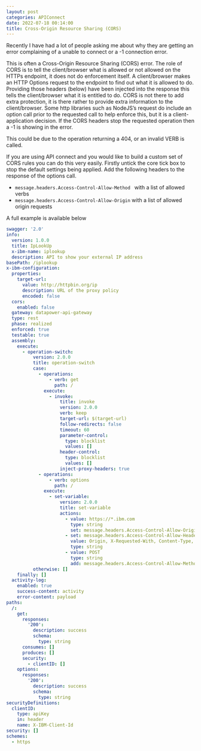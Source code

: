 ```yaml
---
layout: post
categories: APIConnect
date: 2022-07-18 00:14:00
title: Cross-Origin Resource Sharing (CORS)
---
```


Recently I have had a lot of people asking me about why they are getting an error complaining of a unable to connect or a -1 connection error.

This is often a Cross-Origin Resource Sharing (CORS) error. The role of CORS is to tell the client/browser what is allowed or not allowed on the HTTPs endpoint, it does not do enforcement itself. A client/browser makes an HTTP Options request to the endpoint to find out what it is allowed to do. Providing those headers (below) have been injected into the response this tells the client/browser what it is entitled to do. CORS is not there to add extra protection, it is there rather to provide extra information to the client/browser. Some http libraries such as NodeJS’s request do include an option call prior to the requested call to help enforce this, but it is a client-application decision. If the CORS headers stop the requested operation then a -1 is showing in the error.

<!--more-->

This could be due to the operation returning a 404, or an invalid VERB is called.

If you are using API connect and you would like to build a custom set of CORS rules you can do this very easily. Firstly untick the core tick box to stop the default settings being applied. Add the following headers to the response of the options call.
- `message.headers.Access-Control-Allow-Method ` with a  list of allowed verbs
- `message.headers.Access-Control-Allow-Origin` with a list of allowed origin requests


A full example is available below

```yaml
swagger: '2.0'
info:
  version: 1.0.0
  title: IpLookUp
  x-ibm-name: iplookup
  description: API to show your external IP address
basePath: /iplookup
x-ibm-configuration:
  properties:
    target-url:
      value: http://httpbin.org/ip
      description: URL of the proxy policy
      encoded: false
  cors:
    enabled: false
  gateway: datapower-api-gateway
  type: rest
  phase: realized
  enforced: true
  testable: true
  assembly:
    execute:
      - operation-switch:
          version: 2.0.0
          title: operation-switch
          case:
            - operations:
                - verb: get
                  path: /
              execute:
                - invoke:
                    title: invoke
                    version: 2.0.0
                    verb: keep
                    target-url: $(target-url)
                    follow-redirects: false
                    timeout: 60
                    parameter-control:
                      type: blocklist
                      values: []
                    header-control:
                      type: blocklist
                      values: []
                    inject-proxy-headers: true
            - operations:
                - verb: options
                  path: /
              execute:
                - set-variable:
                    version: 2.0.0
                    title: set-variable
                    actions:
                      - value: https://*.ibm.com
                        type: string
                        set: message.headers.Access-Control-Allow-Origin
                      - set: message.headers.Access-Control-Allow-Headers
                        value: Origin, X-Requested-With, Content-Type, Accept
                        type: string
                      - value: POST
                        type: string
                        add: message.headers.Access-Control-Allow-Method
          otherwise: []
    finally: []
  activity-log:
    enabled: true
    success-content: activity
    error-content: payload
paths:
  /:
    get:
      responses:
        '200':
          description: success
          schema:
            type: string
      consumes: []
      produces: []
      security:
        - clientID: []
    options:
      responses:
        '200':
          description: success
          schema:
            type: string
securityDefinitions:
  clientID:
    type: apiKey
    in: header
    name: X-IBM-Client-Id
security: []
schemes:
  - https
```
